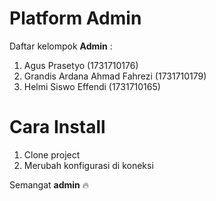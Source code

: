 # Platform Admin
Daftar kelompok **Admin** : 
1. Agus Prasetyo (1731710176)
2. Grandis Ardana Ahmad Fahrezi (1731710179)
3. Helmi Siswo Effendi (1731710165)

# Cara Install
1. Clone project
2. Merubah konfigurasi di koneksi

Semangat **admin** :fire:
